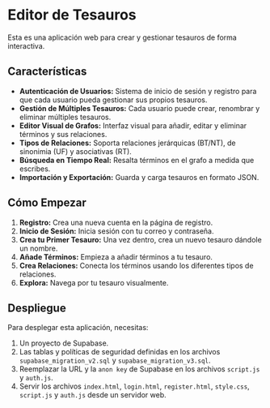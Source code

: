 # Editor de Tesauros

Esta es una aplicación web para crear y gestionar tesauros de forma interactiva.

## Características

- **Autenticación de Usuarios:** Sistema de inicio de sesión y registro para que cada usuario pueda gestionar sus propios tesauros.
- **Gestión de Múltiples Tesauros:** Cada usuario puede crear, renombrar y eliminar múltiples tesauros.
- **Editor Visual de Grafos:** Interfaz visual para añadir, editar y eliminar términos y sus relaciones.
- **Tipos de Relaciones:** Soporta relaciones jerárquicas (BT/NT), de sinonimia (UF) y asociativas (RT).
- **Búsqueda en Tiempo Real:** Resalta términos en el grafo a medida que escribes.
- **Importación y Exportación:** Guarda y carga tesauros en formato JSON.

## Cómo Empezar

1.  **Registro:** Crea una nueva cuenta en la página de registro.
2.  **Inicio de Sesión:** Inicia sesión con tu correo y contraseña.
3.  **Crea tu Primer Tesauro:** Una vez dentro, crea un nuevo tesauro dándole un nombre.
4.  **Añade Términos:** Empieza a añadir términos a tu tesauro.
5.  **Crea Relaciones:** Conecta los términos usando los diferentes tipos de relaciones.
6.  **Explora:** Navega por tu tesauro visualmente.

## Despliegue

Para desplegar esta aplicación, necesitas:

1.  Un proyecto de Supabase.
2.  Las tablas y políticas de seguridad definidas en los archivos `supabase_migration_v2.sql` y `supabase_migration_v3.sql`.
3.  Reemplazar la URL y la `anon key` de Supabase en los archivos `script.js` y `auth.js`.
4.  Servir los archivos `index.html`, `login.html`, `register.html`, `style.css`, `script.js` y `auth.js` desde un servidor web.
